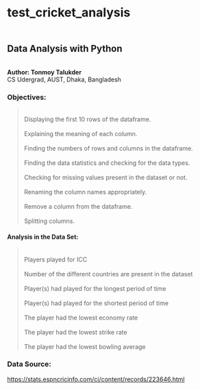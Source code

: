 # test_cricket_analysis

## <br>**Data Analysis with Python**

<br>**Author: Tonmoy Talukder**
<br>CS Udergrad, AUST, Dhaka, Bangladesh

### **Objectives:**

> <br>Displaying the first 10 rows of the dataframe.<br>
> <br>Explaining the meaning of each column.<br>
> <br>Finding the numbers of rows and columns in the dataframe.<br>
> <br>Finding the data statistics and checking for the data types.<br>
> <br>Checking for missing values present in the dataset or not.<br>
> <br>Renaming the column names appropriately.<br>
> <br>Remove a column from the dataframe.<br>
> <br>Splitting columns.<br>

#### **Analysis in the Data Set:**
> <br>Players played for ICC<br>
> <br>Number of the different countries are present in the dataset<br>
> <br>Player(s) had played for the longest period of time<br>
> <br>Player(s) had played for the shortest period of time<br>
> <br>The player had the lowest economy rate<br>
> <br>The player had the lowest strike rate<br>
> <br>The player had the lowest bowling average<br>

### Data Source:
https://stats.espncricinfo.com/ci/content/records/223646.html
